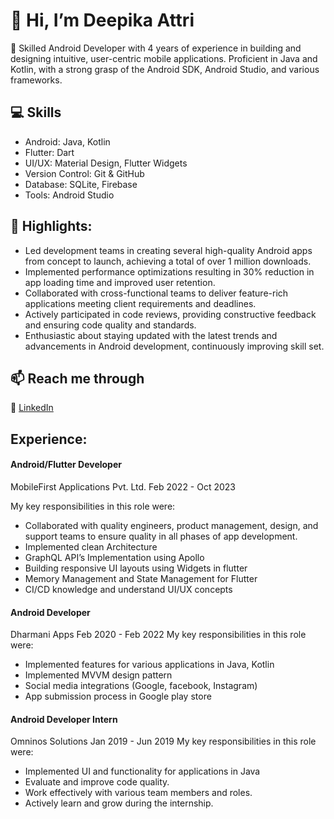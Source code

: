 # 👋 Hi, I’m Deepika Attri


🌱 Skilled Android Developer with 4 years of experience in building and designing intuitive, user-centric mobile applications. Proficient in Java and Kotlin, with a strong grasp of the Android SDK, Android Studio, and various frameworks.

## 💻 Skills

* Android: Java, Kotlin
* Flutter: Dart
* UI/UX: Material Design, Flutter Widgets
* Version Control: Git & GitHub
* Database: SQLite, Firebase
* Tools: Android Studio

## 🌟 Highlights:

* Led development teams in creating several high-quality Android apps from concept to launch, achieving a total of over 1 million downloads.
* Implemented performance optimizations resulting in 30% reduction in app loading time and improved user retention.
* Collaborated with cross-functional teams to deliver feature-rich applications meeting client requirements and deadlines.
* Actively participated in code reviews, providing constructive feedback and ensuring code quality and standards.
* Enthusiastic about staying updated with the latest trends and advancements in Android development, continuously improving skill set.

## 📫 Reach me through
💼 [LinkedIn](www.linkedin.com/in/deepika-attri-824419222)

## Experience:

#### Android/Flutter Developer
MobileFirst Applications Pvt. Ltd.
Feb 2022 - Oct 2023

My key responsibilities in this role were:
- Collaborated with quality engineers, product management, design, and support teams to ensure quality in all phases of app development.
- Implemented clean Architecture
- GraphQL API’s Implementation using Apollo
- Building responsive UI layouts using Widgets in flutter
- Memory Management and State Management for Flutter
- CI/CD knowledge and understand UI/UX concepts

#### Android Developer
Dharmani Apps
Feb 2020 - Feb 2022
My key responsibilities in this role were:
- Implemented features for various applications in Java, Kotlin
- Implemented MVVM design pattern
- Social media integrations (Google, facebook, Instagram)
- App submission process in Google play store

#### Android Developer Intern
Omninos Solutions
Jan 2019 - Jun 2019
My key responsibilities in this role were:
- Implemented UI and functionality for applications in Java
- Evaluate and improve code quality.
- Work effectively with various team members and roles.
- Actively learn and grow during the internship.
